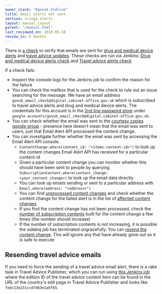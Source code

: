 ```yaml
---
owner_slack: "#govuk-2ndline"
title: Email alerts not sent
section: Icinga alerts
layout: manual_layout
parent: "/manual.html"
last_reviewed_on: 2018-09-10
review_in: 6 months
---
```


There is [a check][email-check] to verify that emails are sent for
[drug and medical device alerts][] and [travel advice updates][]. These checks
are run via Jenkins: [Drug and medical device alerts check][drug-alerts-check]
and [Travel advice alerts check][travel-advice-check]

If a check fails:

* Inspect the console logs for the Jenkins job to confirm the reason for the
  failure
* You can check the mailbox that is used for the check to rule out an issue
  searching for the message. We have an email address
  `govuk_email_check@digital.cabinet-office.gov.uk` which is subscribed to
  travel advice alerts and drug and medical device alerts. The credentials
  for this account is in the [2nd line password store][] under
  `google-accounts/govuk_email_check@digital.cabinet-office.gov.uk`.
* You can check whether the email was sent to the
  [courtesy copies google group][] - presence here doesn't mean that the email
  was sent to users, just that Email Alert API processed the content change.
* You can investigate further whether the email was sent by accessing the
  Email Alert API console.
  * `ContentChange.where(content_id: "<items-content-id>")` to look up the
     content changes Email Alert API has received for a particular content-id
  * Given a particular content change you can monitor whether this should have
    been sent to people by querying
    `SubscriptionContent.where(content_change: <your_content_change>)`
    to look up the email data directly
  * You can look up emails sending or sent to a particular address with
    `Email.where(address: "<address>")`
  * You can find [unprocessed content changes][unprocessed-content-changes] and
    check whether the content change for the failed alert is in the list of [affected content changes][affected-content-changes]
  * If you find the content change has not been processed, check the [number of
    subscription contents][number-subs-contents] built for the content change a few times (the number should increase)
  * If the number of subscription contents is not increasing, it is possible the
    sidekiq job has terminated ungracefully. You can [resend the content
    change][resend-content-change]. This will ignore any that have already gone
    out so it is safe to execute

## Resending travel advice emails

If you need to force the sending of a travel advice email alert, there
is a rake task in Travel Advice Publisher, which you can run using
[this Jenkins job][resend-travel-advice-job] where the edition ID of the
travel advice content item can be found in the URL of the country's edit
page in Travel Advice Publisher and looks like `fedc13e231ccd7d63e1abf65`.

[email-check]: https://github.com/alphagov/email-alert-monitoring
[drug and medical device alerts]: https://www.gov.uk/drug-device-alerts
[travel advice updates]: https://www.gov.uk/foreign-travel-advice
[drug-alerts-check]: https://deploy.publishing.service.gov.uk/job/email-alert-check/
[travel-advice-check]: https://deploy.publishing.service.gov.uk/job/travel-advice-email-alert-check/
[2nd line password store]: https://github.com/alphagov/govuk-secrets/tree/master/pass
[courtesy copies google group]: https://groups.google.com/a/digital.cabinet-office.gov.uk/forum/#!forum/govuk-email-courtesy-copies
[resend-travel-advice-job]: https://deploy.staging.publishing.service.gov.uk/job/run-rake-task/parambuild/?TARGET_APPLICATION=travel-advice-publisher&MACHINE=backend-1.backend&RAKE_TASK=email_alerts:trigger%5BPUT_EDITION_ID_HERE%5D
[affected-content-changes]: /manual/alerts/email-alert-api-app-healthcheck-not-ok.html#check-which-content-changes-are-affected
[number-subs-contents]: /manual/alerts/email-alert-api-app-healthcheck-not-ok.html#check-number-of-subscription-contents-built-for-a-content-change-you-would-expect-this-number-to-keep-going-up
[resend-content-change]: /manual/alerts/email-alert-api-app-healthcheck-not-ok.html#resend-the-emails-for-a-content-change-ignore-ones-that-have-already-gone-out
[unprocessed-content-changes]: /manual/alerts/email-alert-api-app-healthcheck-not-ok.html#unprocessed-content-changes-content_changes
